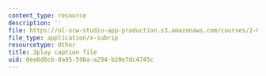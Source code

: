 ```yaml
---
content_type: resource
description: ''
file: https://ol-ocw-studio-app-production.s3.amazonaws.com/courses/2-003sc-engineering-dynamics-fall-2011/0ee6d0cb0a95598aa294b20e7dc4745c_fK9AGvLf3yw.vtt
file_type: application/x-subrip
resourcetype: Other
title: 3play caption file
uid: 0ee6d0cb-0a95-598a-a294-b20e7dc4745c
---
```

